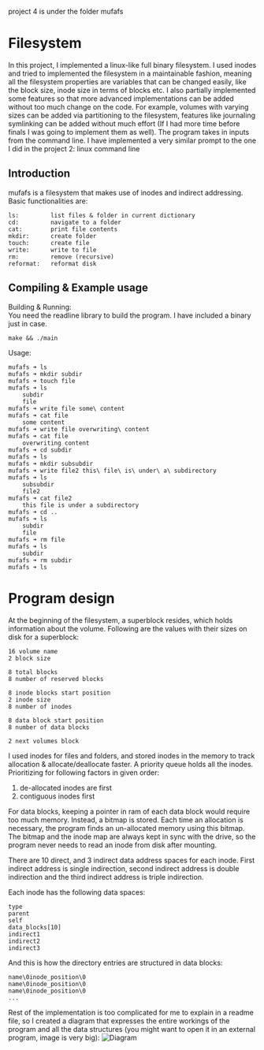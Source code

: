 project 4 is under the folder mufafs

# Filesystem
In this project, I implemented a linux-like full binary filesystem. I used inodes and tried to implemented the filesystem in a maintainable fashion, meaning all the filesystem properties are variables that can be changed easily, like the block size, inode size in terms of blocks etc. I also partially implemented some features so that more advanced implementations can be added without too much change on the code. For example, volumes with varying sizes can be added via partitioning to the filesystem, features like journaling symlinking can be added without much effort (If I had more time before finals I was going to implement them as well). The program takes in inputs from the command line. I have implemented a very similar prompt to the one I did in the project 2: linux command line

## Introduction
mufafs is a filesystem that makes use of inodes and indirect addressing. Basic functionalities are:
```
ls:         list files & folder in current dictionary
cd:         navigate to a folder
cat:        print file contents
mkdir:      create folder
touch:      create file
write:      write to file
rm:         remove (recursive)
reformat:   reformat disk
```
## Compiling & Example usage
Building & Running:  
You need the readline library to build the program. I have included a binary just in case.
```
make && ./main
```
Usage:
```
mufafs ➜ ls
mufafs ➜ mkdir subdir
mufafs ➜ touch file
mufafs ➜ ls
    subdir
    file
mufafs ➜ write file some\ content
mufafs ➜ cat file
    some content
mufafs ➜ write file overwriting\ content
mufafs ➜ cat file
    overwriting content
mufafs ➜ cd subdir
mufafs ➜ ls
mufafs ➜ mkdir subsubdir
mufafs ➜ write file2 this\ file\ is\ under\ a\ subdirectory
mufafs ➜ ls
    subsubdir
    file2
mufafs ➜ cat file2
    this file is under a subdirectory
mufafs ➜ cd ..
mufafs ➜ ls
    subdir
    file
mufafs ➜ rm file
mufafs ➜ ls
    subdir
mufafs ➜ rm subdir
mufafs ➜ ls
```

# Program design
At the beginning of the filesystem, a superblock resides, which holds information about the volume. Following are the values with their sizes on disk for a superblock:
```
16 volume name
2 block size

8 total blocks
8 number of reserved blocks

8 inode blocks start position
2 inode size
8 number of inodes

8 data block start position
8 number of data blocks

2 next volumes block
```
I used inodes for files and folders, and stored inodes in the memory to track allocation & allocate/deallocate faster. A priority queue holds all the inodes. Prioritizing for following factors in given order: 
1. de-allocated inodes are first
2. contiguous inodes first

For data blocks, keeping a pointer in ram of each data block would require too much memory. Instead, a bitmap is stored. Each time an allocation is necessary, the program finds an un-allocated memory using this bitmap. The bitmap and the inode map are always kept in sync with the drive, so the program never needs to read an inode from disk after mounting.

There are 10 direct, and 3 indirect data address spaces for each inode. First indirect address is single indirection, second indirect address is double indirection and the third indirect address is triple indirection.

Each inode has the following data spaces:
```
type
parent
self
data_blocks[10]
indirect1
indirect2
indirect3
```

And this is how the directory entries are structured in data blocks:
```
name\0inode_position\0
name\0inode_position\0
name\0inode_position\0
...
```

Rest of the implementation is too complicated for me to explain in a readme file, so I created a diagram that expresses the entire workings of the program and all the data structures (you might want to open it in an external program, image is very big): ![Diagram](diagram.png "Diagram")
